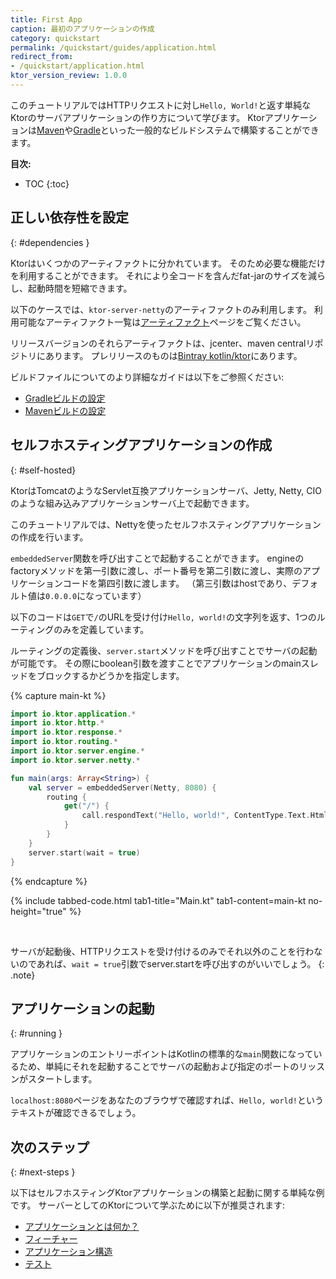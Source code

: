 ```yaml
---
title: First App
caption: 最初のアプリケーションの作成
category: quickstart
permalink: /quickstart/guides/application.html
redirect_from:
- /quickstart/application.html
ktor_version_review: 1.0.0
---
```


このチュートリアルではHTTPリクエストに対し`Hello, World!`と返す単純なKtorのサーバアプリケーションの作り方について学びます。
Ktorアプリケーションは[Maven](/quickstart/quickstart/maven.html)や[Gradle](/quickstart/quickstart/gradle.html)といった一般的なビルドシステムで構築することができます。

**目次:**

* TOC
{:toc}

## 正しい依存性を設定
{: #dependencies }

Ktorはいくつかのアーティファクトに分かれています。
そのため必要な機能だけを利用することができます。
それにより全コードを含んだfat-jarのサイズを減らし、起動時間を短縮できます。

以下のケースでは、`ktor-server-netty`のアーティファクトのみ利用します。
利用可能なアーティファクト一覧は[アーティファクト](/quickstart/artifacts.html)ページをご覧ください。

リリースバージョンのそれらアーティファクトは、jcenter、maven centralリポジトリにあります。
プレリリースのものは[Bintray kotlin/ktor](https://bintray.com/kotlin/ktor)にあります。

ビルドファイルについてのより詳細なガイドは以下をご参照ください:

* [Gradleビルドの設定](/quickstart/quickstart/gradle.html)
* [Mavenビルドの設定](/quickstart/quickstart/maven.html)

## セルフホスティングアプリケーションの作成
{: #self-hosted}

KtorはTomcatのようなServlet互換アプリケーションサーバ、Jetty, Netty, CIOのような組み込みアプリケーションサーバ上で起動できます。

このチュートリアルでは、Nettyを使ったセルフホスティングアプリケーションの作成を行います。

`embeddedServer`関数を呼び出すことで起動することができます。
engineのfactoryメソッドを第一引数に渡し、ポート番号を第二引数に渡し、実際のアプリケーションコードを第四引数に渡します。
（第三引数はhostであり、デフォルト値は`0.0.0.0`になっています）

以下のコードは`GET`で`/`のURLを受け付け`Hello, world!`の文字列を返す、1つのルーティングのみを定義しています。

ルーティングの定義後、`server.start`メソッドを呼び出すことでサーバの起動が可能です。
その際にboolean引数を渡すことでアプリケーションのmainスレッドをブロックするかどうかを指定します。

{% capture main-kt %}
```kotlin
import io.ktor.application.*
import io.ktor.http.*
import io.ktor.response.*
import io.ktor.routing.*
import io.ktor.server.engine.*
import io.ktor.server.netty.*

fun main(args: Array<String>) {
    val server = embeddedServer(Netty, 8080) {
        routing {
            get("/") {
                call.respondText("Hello, world!", ContentType.Text.Html)
            }
        }
    }
    server.start(wait = true)
}
```
{% endcapture %}

{% include tabbed-code.html
    tab1-title="Main.kt" tab1-content=main-kt
    no-height="true"
%}

&nbsp;

サーバが起動後、HTTPリクエストを受け付けるのみでそれ以外のことを行わないのであれば、`wait = true`引数でserver.startを呼び出すのがいいでしょう。
{: .note}

## アプリケーションの起動
{: #running }

アプリケーションのエントリーポイントはKotlinの標準的な`main`関数になっているため、単純にそれを起動することでサーバの起動および指定のポートのリッスンがスタートします。

`localhost:8080`ページをあなたのブラウザで確認すれば、`Hello, world!`というテキストが確認できるでしょう。

## 次のステップ
{: #next-steps }

以下はセルフホスティングKtorアプリケーションの構築と起動に関する単純な例です。
サーバーとしてのKtorについて学ぶために以下が推奨されます:

* [アプリケーションとは何か？](/servers/application.html)
* [フィーチャー](/features)
* [アプリケーション構造](/servers/structure.html)
* [テスト](/servers/testing.html)
